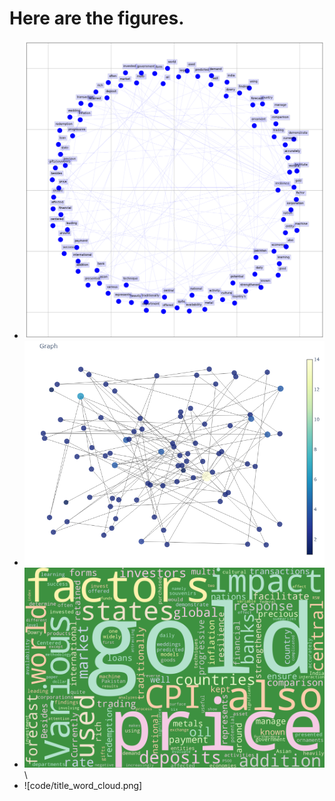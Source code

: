 # Here are the figures.
- ![](code/Abstract.png)
- ![](code/Abstract_bigram.png)
- ![](code/abstract_word_cloud.png)\
- ![code/title_word_cloud.png]

